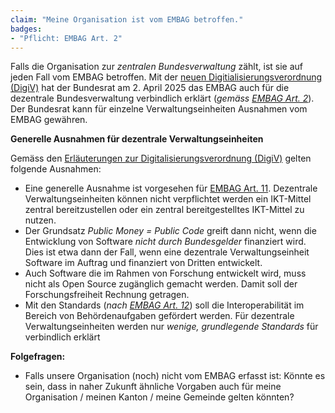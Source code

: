 ```yaml
---
claim: "Meine Organisation ist vom EMBAG betroffen."
badges: 
- "Pflicht: EMBAG Art. 2"
---
```


Falls die Organisation zur *zentralen Bundesverwaltung* zählt, ist sie auf jeden Fall vom EMBAG betroffen. Mit der [neuen Digitialisierungsverordnung (DigiV)](https://www.admin.ch/gov/de/start/dokumentation/medienmitteilungen.msg-id-104701.html) hat der Bundesrat am 2. April 2025 das EMBAG auch für die dezentrale Bundesverwaltung verbindlich erklärt (_gemäss [EMBAG Art. 2](https://www.fedlex.admin.ch/eli/fga/2023/787/de#art_2)_). Der Bundesrat kann für einzelne Verwaltungseinheiten Ausnahmen vom EMBAG gewähren.

**Generelle Ausnahmen für dezentrale Verwaltungseinheiten** 

Gemäss den [Erläuterungen zur Digitalisierungsverordnung (DigiV)](https://www.newsd.admin.ch/newsd/message/attachments/92682.pdf) gelten folgende Ausnahmen:

* Eine generelle Ausnahme ist vorgesehen für [EMBAG Art. 11](https://www.fedlex.admin.ch/eli/fga/2023/787/de#art_11). Dezentrale Verwaltungseinheiten können nicht verpflichtet werden ein IKT-Mittel zentral bereitzustellen oder ein zentral bereitgestelltes 
IKT-Mittel zu nutzen.
* Der Grundsatz _Public Money = Public Code_ greift dann nicht, wenn die Entwicklung von Software _nicht durch Bundesgelder_ finanziert wird. Dies ist etwa dann der Fall, wenn eine dezentrale Verwaltungseinheit Software im Auftrag und finanziert von Dritten entwickelt.
* Auch Software die im Rahmen von Forschung entwickelt wird, muss nicht als Open Source zugänglich gemacht werden. Damit soll der Forschungsfreiheit Rechnung getragen. 
* Mit den Standards (_nach [EMBAG Art. 12](https://www.fedlex.admin.ch/eli/fga/2023/787/de#art_12)_) soll die Interoperabilität im Bereich von Behördenaufgaben gefördert werden. Für dezentrale Verwaltungseinheiten werden nur _wenige, grundlegende Standards_ für verbindlich erklärt

**Folgefragen:**

* Falls unsere Organisation (noch) nicht vom EMBAG erfasst ist: Könnte es sein, dass in naher Zukunft ähnliche Vorgaben auch für meine Organisation / meinen Kanton / meine Gemeinde gelten könnten?
